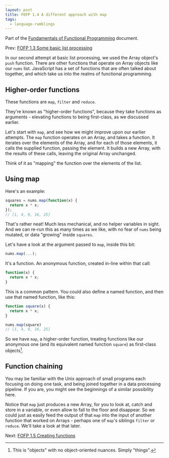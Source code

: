 ```yaml
---
layout: post
title: FOFP 1.4 A different approach with map
tags:
  - language-ramblings
---
```

Part of the [Fundamentals of Functional Programming](/blog/posts/2016/05/03/fofp-fundamentals-of-functional-programming/) document.

Prev: [FOFP 1.3 Some basic list processing](/blog/posts/2016/05/03/fofp-1.3-some-basic-list-processing)

In our second attempt at basic list processing, we used the Array object's `push` function. There are other functions that operate on Array objects like our `nums` list. JavaScript has a set of functions that are often talked about together, and which take us into the realms of functional programming.

## Higher-order functions

These functions are `map`, `filter` and `reduce`.

They're known as "higher-order functions", because they take functions as arguments - elevating functions to being first-class, as we discussed earlier.

Let's start with `map`, and see how we might improve upon our earlier attempts. The `map` function operates on an Array, and takes a function. It iterates over the elements of the Array, and for each of those elements, it calls the supplied function, passing the element. It builds a new Array, with the results of these calls, leaving the original Array unchanged.

Think of it as "mapping" the function over the elements of the list.

## Using map
Here's an example:

```javascript
squares = nums.map(function(x) {
  return x * x;
});
// [1, 4, 9, 16, 25]
```

That's rather neat! Much less mechanical, and no helper variables in sight. And we can re-run this as many times as we like, with no fear of `nums` being mutated, or data "growing" inside `squares`.

Let's have a look at the argument passed to `map`, inside this bit:

```javascript
nums.map(...);
```

It's a function. An anonymous function, created in-line within that call:

```javascript
function(x) {
  return x * x;
}
```

This is a common pattern. You could also define a named function, and then use that named function, like this:

```javascript
function square(x) {
  return x * x;
}

nums.map(square)
// [1, 4, 9, 16, 25]
```

So we have `map`, a higher-order function, treating functions like our anonymous one (and its equivalent named function `square`) as first-class objects[^1].

## Function chaining

You may be familiar with the Unix approach of small programs each focusing on doing one task, and being joined together in a data processing pipeline. If you are, you might see the beginnings of a similar possibility here.

Notice that `map` just produces a new Array, for you to look at, catch and store in a variable, or even allow to fall to the floor and disappear. So we could just as easily feed the output of that `map` into the input of another function that worked on Arrays - perhaps one of `map`'s siblings `filter` or `reduce`. We'll take a look at that later.

Next: [FOFP 1.5 Creating functions](/blog/posts/2016/05/03/fofp-1.5-creating-functions)



[^1]: This is "objects" with no object-oriented nuances. Simply "things".
